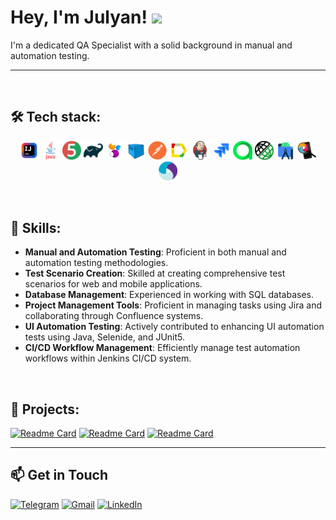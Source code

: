 <h1 align="left">Hey, I'm Julyan! <img src="https://github.com/blackcater/blackcater/raw/main/images/Hi.gif" height="32"/></h1>

I'm a dedicated QA Specialist with a solid background in manual and automation testing.

---

<br>

## 🛠️  Tech stack:
<p align="center">
    <img width="6%" title="IntelliJ IDEA" src="images/Idea.png">
    <img width="6%" title="Java" src="images/Java.svg">
    <img width="6%" title="JUnit5" src="images/JUnit5.svg">
    <img width="6%" title="Gradle" src="images/Gradle.svg">
    <img width="6%" title="Selenide" src="images/Selenide.svg">
    <img width="6%" title="Selenoid" src="images/Selenoid.svg">
    <img width="6%" title="Postman" src="images/Postman.svg">
    <img width="6%" title="Allure Report" src="images/Allure.svg">
    <img width="6%" title="Jenkins" src="images/Jenkins.svg">
    <img width="6%" title="Jira" src="images/Jira.svg">
    <img width="6%" title="Allure TestOps" src="images/AllureTestOps.svg">
    <img width="6%" title="RestAssured" src="images/RestAssured.png">
    <img width="6%" title="Android Studio" src="images/AndroidStudio.svg">
    <img width="6%" title="Appium inspector" src="images/AppiumInspector.png">
    <img width="6%" title="Appium" src="images/Appium.png">
</p>

<br>

## 🚀  Skills:
- **Manual and Automation Testing**: Proficient in both manual and automation testing methodologies.
- **Test Scenario Creation**: Skilled at creating comprehensive test scenarios for web and mobile applications.
- **Database Management**: Experienced in working with SQL databases.
- **Project Management Tools**: Proficient in managing tasks using Jira and collaborating through Confluence systems.
- **UI Automation Testing**: Actively contributed to enhancing UI automation tests using Java, Selenide, and JUnit5.
- **CI/CD Workflow Management**: Efficiently manage test automation workflows within Jenkins CI/CD system.

<br>

## 📂 Projects:
[![Readme Card](https://github-readme-stats.vercel.app/api/pin/?username=jslbk&repo=bob-test-automation&bg_color=F0F0F0&border_color=F0F0F0)](https://github.com/jslbk/bob-test-automation)
[![Readme Card](https://github-readme-stats.vercel.app/api/pin/?username=jslbk&repo=mobile_tests&bg_color=F0F0F0&border_color=F0F0F0)](https://github.com/jslbk/mobile_tests)
[![Readme Card](https://github-readme-stats.vercel.app/api/pin/?username=jslbk&repo=reqres_rest_assured&bg_color=F0F0F0&border_color=F0F0F0)](https://github.com/jslbk/reqres_rest_assured)

---

## 📫 Get in Touch
[![Telegram](https://img.shields.io/badge/telegram-grey?style=for-the-badge&logo=telegram)](https://t.me/julyanslabko)
[![Gmail](https://img.shields.io/badge/gmail-grey?style=for-the-badge&logo=gmail)](mailto:juljans.slabko@gmail.com)
[![LinkedIn](https://img.shields.io/badge/linkedin-grey?style=for-the-badge&logo=linkedin)](https://www.linkedin.com/in/julyan-slabko/)
